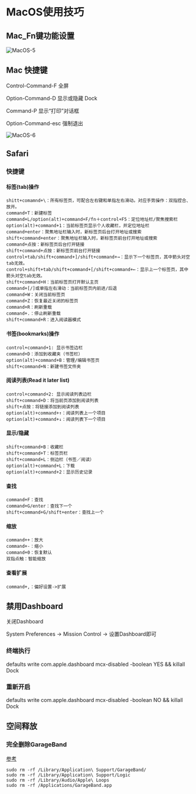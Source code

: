 # MacOS使用技巧

## Mac_Fn键功能设置

![MacOS-5](http://oi480zo5x.bkt.clouddn.com/MacOS-5.png)

## Mac 快捷键

Control-Command-F 全屏

Option-Command-D  显示或隐藏 Dock

Command-P 显示“打印”对话框

Option-Command-esc 强制退出

![MacOS-6](http://oi480zo5x.bkt.clouddn.com/MacOS-6.jpeg)

## Safari

### 快捷键

#### 标签(tab)操作

```xxx
shitt+comamnd+\：所有标签页，可配合左右键和单指左右滑动。对应手势操作：双指捏合、放开。
command+T：新建标签
command+L/option(alt)+command+F/fn＋control+F5：定位地址栏/聚焦搜索栏
option(alt)+command+1：当前标签页显示个人收藏栏，并定位地址栏
command+enter：聚焦地址栏输入时，新标签页后台打开地址或搜索
shift+command+enter：聚焦地址栏输入时，新标签页前台打开地址或搜索
command+点按：新标签页后台打开链接
shift+command+点按：新标签页前台打开链接
control+tab/shift+command+]/shift+command+→：显示下一个标签页，其中箭头对空tab无效。
control+shift+tab/shift+command+[/shift+command+←：显示上一个标签页，其中箭头对空tab无效。
shift+command+H：当前标签页打开默认主页
command+[/]或单指左右滑动：当前标签页内前进/后退
command+W：关闭当前标签页
command+Z：恢复最近关闭的标签页
command+R：刷新重载
command+.：停止刷新重载
shift+command+R：进入阅读器模式
```

#### 书签(bookmarks)操作

```xxx
control+command+1: 显示书签边栏
command+D：添加到收藏夹（书签栏）
option(alt)+command+B：管理/编辑书签页
shift+command+N：新建书签文件夹
```

#### 阅读列表(Read it later list)

```xxx
control+command+2: 显示阅读列表边栏
shift+command+D：将当前页添加到阅读列表
shift+点按：将链接添加到阅读列表
option(alt)+command+↑：阅读列表上一个项目
option(alt)+command+↓：阅读列表下一个项目
```

#### 显示/隐藏

```xxx
shift+command+B：收藏栏
shift+command+T：标签页栏
shift+command+L：侧边栏（书签／阅读）
option(alt)+command+L：下载
option(alt)+command+2：显示历史记录
```

#### 查找

```xxx
command+F：查找
command+G/enter：查找下一个
shift+command+G/shift+enter：查找上一个
```

#### 缩放

```xxx
command++：放大
command+-：缩小
command+0：恢复默认
双指点触：智能缩放
```

#### 查看扩展

```xxx
command+,：偏好设置->扩展
```

## 禁用Dashboard

关闭Dashboard

System Preferences -> Mission Control -> 设置Dashboard即可

### 终端执行

defaults write com.apple.dashboard mcx-disabled -boolean YES && killall Dock

### 重新开启

defaults write com.apple.dashboard mcx-disabled -boolean NO && killall Dock

## 空间释放

### 完全删除GarageBand

[参考](https://www.tekrevue.com/tip/delete-garageband/)

```shell
sudo rm -rf /Library/Application\ Support/GarageBand/
sudo rm -rf /Library/Application\ Support/Logic
sudo rm -rf /Library/Audio/Apple\ Loops
sudo rm -rf /Applications/GarageBand.app
```
